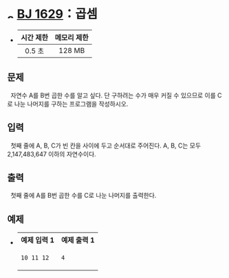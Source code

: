 # <img alt="s1" src="https://d2gd6pc034wcta.cloudfront.net/tier/10.svg" width="16" /> [BJ 1629](https://www.acmicpc.net/problem/1629)：곱셈

- | 시간 제한 | 메모리 제한 |
  | :-------: | :---------: |
  |  0.5 초   |   128 MB    |

## 문제

&nbsp; 자연수 A를 B번 곱한 수를 알고 싶다. 단 구하려는 수가 매우 커질 수 있으므로 이를 C로 나눈 나머지를 구하는 프로그램을 작성하시오.

## 입력

&nbsp; 첫째 줄에 A, B, C가 빈 칸을 사이에 두고 순서대로 주어진다. A, B, C는 모두 2,147,483,647 이하의 자연수이다.

## 출력

&nbsp; 첫째 줄에 A를 B번 곱한 수를 C로 나눈 나머지를 출력한다.

## 예제

- <table>
  <tr>
  <th align="center">예제 입력 1</th>
  <th align="center">예제 출력 1</th>
  </tr>
  <tr>
  <td valign="top">

  ```txt
  10 11 12
  ```

  </td>
  <td valign="top">

  ```txt
  4
  ```

  </td>
  </tr>
  </table>
